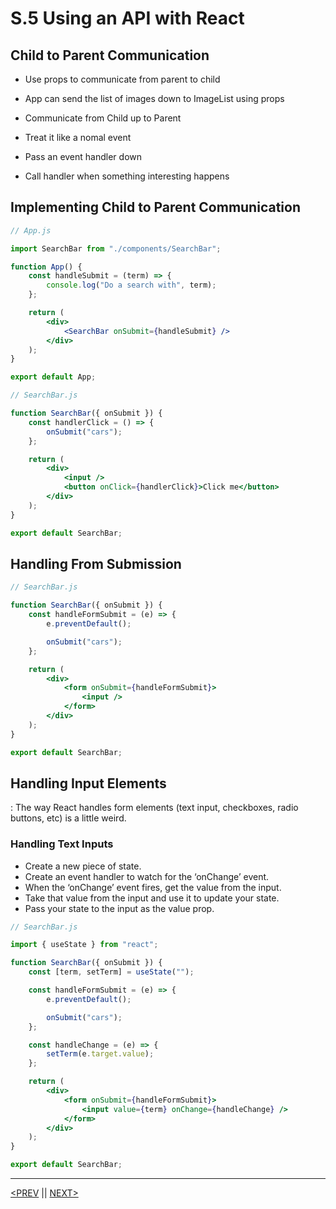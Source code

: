 # S.5 Using an API with React

## Child to Parent Communication

-   Use props to communicate from parent to child
-   App can send the list of images down to ImageList using props

-   Communicate from Child up to Parent
-   Treat it like a nomal event
-   Pass an event handler down
-   Call handler when something interesting happens

## Implementing Child to Parent Communication

```jsx
// App.js

import SearchBar from "./components/SearchBar";

function App() {
	const handleSubmit = (term) => {
		console.log("Do a search with", term);
	};

	return (
		<div>
			<SearchBar onSubmit={handleSubmit} />
		</div>
	);
}

export default App;
```

```jsx
// SearchBar.js

function SearchBar({ onSubmit }) {
	const handlerClick = () => {
		onSubmit("cars");
	};

	return (
		<div>
			<input />
			<button onClick={handlerClick}>Click me</button>
		</div>
	);
}

export default SearchBar;
```

## Handling From Submission

```jsx
// SearchBar.js

function SearchBar({ onSubmit }) {
	const handleFormSubmit = (e) => {
		e.preventDefault();

		onSubmit("cars");
	};

	return (
		<div>
			<form onSubmit={handleFormSubmit}>
				<input />
			</form>
		</div>
	);
}

export default SearchBar;
```

## Handling Input Elements

: The way React handles form elements (text input, checkboxes, radio buttons, etc) is a little weird.

### Handling Text Inputs

-   Create a new piece of state.
-   Create an event handler to watch for the ‘onChange’ event.
-   When the ‘onChange’ event fires, get the value from the input.
-   Take that value from the input and use it to update your state.
-   Pass your state to the input as the value prop.

```jsx
// SearchBar.js

import { useState } from "react";

function SearchBar({ onSubmit }) {
	const [term, setTerm] = useState("");

	const handleFormSubmit = (e) => {
		e.preventDefault();

		onSubmit("cars");
	};

	const handleChange = (e) => {
		setTerm(e.target.value);
	};

	return (
		<div>
			<form onSubmit={handleFormSubmit}>
				<input value={term} onChange={handleChange} />
			</form>
		</div>
	);
}

export default SearchBar;
```

---

[<PREV](./230123.md) || [NEXT>](./230125.md)
